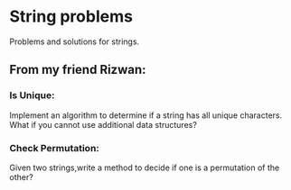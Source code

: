 # String problems

Problems and solutions for strings.

## From my friend Rizwan:
        
### Is Unique: 
Implement an algorithm to determine if a string has all unique characters. What if you cannot use additional data structures?

### Check Permutation: 
Given two strings,write a method to decide if one is a permutation of the other?